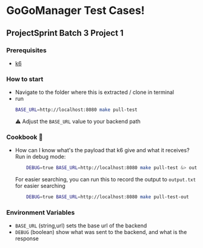 # GoGoManager Test Cases!
## ProjectSprint Batch 3 Project 1

### Prerequisites
- [ k6 ](https://k6.io/docs/get-started/installation/)

### How to start
- Navigate to the folder where this is extracted / clone in terminal
- run
    ```bash
    BASE_URL=http://localhost:8080 make pull-test
    ```
    ⚠️ Adjust the `BASE_URL` value to your backend path
### Cookbook 🍳
- How can I know what's the payload that k6 give and what it receives? Run in debug mode:
    ```bash
        DEBUG=true BASE_URL=http://localhost:8080 make pull-test &> output.txt
    ```
    For easier searching, you can run this to record the output to `output.txt` for easier searching
    ```bash
        DEBUG=true BASE_URL=http://localhost:8080 make pull-test-out
    ```

### Environment Variables
- `BASE_URL` (string,url) sets the base url of the backend
- `DEBUG` (boolean) show what was sent to the backend, and what is the response
